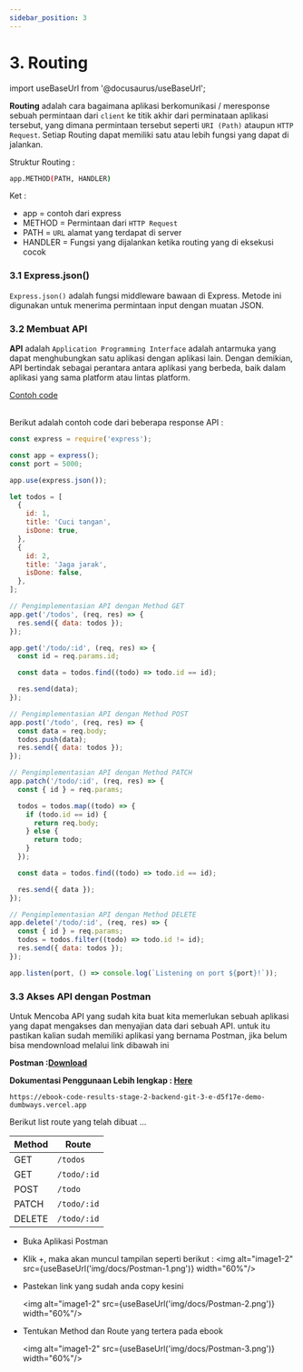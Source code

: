 ```yaml
---
sidebar_position: 3
---
```


# 3. Routing

import useBaseUrl from '@docusaurus/useBaseUrl';

**Routing** adalah cara bagaimana aplikasi berkomunikasi / meresponse sebuah permintaan dari `client` ke titik akhir dari perminataan aplikasi tersebut, yang dimana permintaan tersebut seperti `URI (Path)` ataupun `HTTP Request`. Setiap Routing dapat memiliki satu atau lebih fungsi yang dapat di jalankan.

Struktur Routing :

```bash
app.METHOD(PATH, HANDLER)
```

Ket :

- app = contoh dari express
- METHOD = Permintaan dari `HTTP Request`
- PATH = `URL` alamat yang terdapat di server
- HANDLER = Fungsi yang dijalankan ketika routing yang di eksekusi cocok

### 3.1 Express.json()

`Express.json()` adalah fungsi middleware bawaan di Express. Metode ini digunakan untuk menerima permintaan input dengan muatan JSON.

### 3.2 Membuat API

**API** adalah `Application Programming Interface` adalah antarmuka yang dapat menghubungkan satu aplikasi dengan aplikasi lain. Dengan demikian, API bertindak sebagai perantara antara aplikasi yang berbeda, baik dalam aplikasi yang sama platform atau lintas platform.

<a class="btn-example-code" href="https://github.com/demo-dumbways/ebook-code-results-stage-2-backend/blob/2-expressjs-fundamental/package.json">
Contoh code
</a>

<br />
<br />

Berikut adalah contoh code dari beberapa response API :

```js {21-32,34-39,41-56,58-63} title=index.js
const express = require('express');

const app = express();
const port = 5000;

app.use(express.json());

let todos = [
  {
    id: 1,
    title: 'Cuci tangan',
    isDone: true,
  },
  {
    id: 2,
    title: 'Jaga jarak',
    isDone: false,
  },
];

// Pengimplementasian API dengan Method GET
app.get('/todos', (req, res) => {
  res.send({ data: todos });
});

app.get('/todo/:id', (req, res) => {
  const id = req.params.id;

  const data = todos.find((todo) => todo.id == id);

  res.send(data);
});

// Pengimplementasian API dengan Method POST
app.post('/todo', (req, res) => {
  const data = req.body;
  todos.push(data);
  res.send({ data: todos });
});

// Pengimplementasian API dengan Method PATCH
app.patch('/todo/:id', (req, res) => {
  const { id } = req.params;

  todos = todos.map((todo) => {
    if (todo.id == id) {
      return req.body;
    } else {
      return todo;
    }
  });

  const data = todos.find((todo) => todo.id == id);

  res.send({ data });
});

// Pengimplementasian API dengan Method DELETE
app.delete('/todo/:id', (req, res) => {
  const { id } = req.params;
  todos = todos.filter((todo) => todo.id != id);
  res.send({ data: todos });
});

app.listen(port, () => console.log(`Listening on port ${port}!`));
```

### 3.3 Akses API dengan Postman

Untuk Mencoba API yang sudah kita buat kita memerlukan sebuah aplikasi yang dapat mengakses dan menyajian data dari sebuah API. untuk itu pastikan kalian sudah memiliki aplikasi yang bernama Postman, jika belum bisa mendownload melalui link dibawah ini

**Postman :[Download](https://www.postman.com/downloads/?utm_source=postman-home)**

**Dokumentasi Penggunaan Lebih lengkap : [Here](https://learning.postman.com/docs/sending-requests/requests/)**

```link title=baseUrl
https://ebook-code-results-stage-2-backend-git-3-e-d5f17e-demo-dumbways.vercel.app
```

Berikut list route yang telah dibuat ...

| Method | Route       |
| ------ | ----------- |
| GET    | `/todos`    |
| GET    | `/todo/:id` |
| POST   | `/todo`     |
| PATCH  | `/todo/:id` |
| DELETE | `/todo/:id` |

- Buka Aplikasi Postman
- Klik +, maka akan muncul tampilan seperti berikut :
  <img alt="image1-2" src={useBaseUrl('img/docs/Postman-1.png')} width="60%"/>
- Pastekan link yang sudah anda copy kesini

  <img alt="image1-2" src={useBaseUrl('img/docs/Postman-2.png')} width="60%"/>

- Tentukan Method dan Route yang tertera pada ebook

  <img alt="image1-2" src={useBaseUrl('img/docs/Postman-3.png')} width="60%"/>

